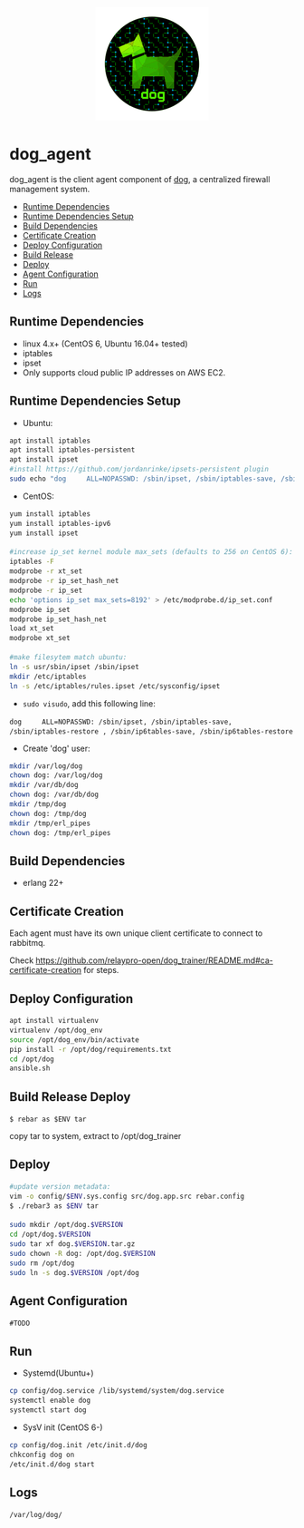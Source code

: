 <p align="center">
  <img src="../../images/dog-segmented-green.network-200x200.png">
</p>

<h1>dog_agent</h1>

dog_agent is the client agent component of [dog](https://github.com/relaypro-open/dog),
a centralized firewall management system.

- [Runtime Dependencies](#runtime-dependencies)
- [Runtime Dependencies Setup](#runtime-dependencies-setup)
- [Build Dependencies](#build-dependencies)
- [Certificate Creation](#certificate-creation)
- [Deploy Configuration](#deploy-configuration)
- [Build Release](#build-release)
- [Deploy](#deploy)
- [Agent Configuration](#agent-configuration)
- [Run](#run)
- [Logs](#logs)

## Runtime Dependencies

- linux 4.x+ (CentOS 6, Ubuntu 16.04+ tested)
- iptables
- ipset
- Only supports cloud public IP addresses on AWS EC2.

## Runtime Dependencies Setup

- Ubuntu:

```bash
apt install iptables
apt install iptables-persistent
apt install ipset
#install https://github.com/jordanrinke/ipsets-persistent plugin
sudo echo "dog     ALL=NOPASSWD: /sbin/ipset, /sbin/iptables-save, /sbin/iptables-restore , /sbin/ip6tables-save, /sbin/ip6tables-restore" > /etc/sudoers.d/dog
```

- CentOS:

```bash
yum install iptables
yum install iptables-ipv6
yum install ipset

#increase ip_set kernel module max_sets (defaults to 256 on CentOS 6):    
iptables -F
modprobe -r xt_set
modprobe -r ip_set_hash_net
modprobe -r ip_set
echo 'options ip_set max_sets=8192' > /etc/modprobe.d/ip_set.conf
modprobe ip_set
modprobe ip_set_hash_net
load xt_set
modprobe xt_set

#make filesytem match ubuntu:
ln -s usr/sbin/ipset /sbin/ipset
mkdir /etc/iptables
ln -s /etc/iptables/rules.ipset /etc/sysconfig/ipset
```

- ```sudo visudo```, add this following line:

```dog     ALL=NOPASSWD: /sbin/ipset, /sbin/iptables-save, /sbin/iptables-restore , /sbin/ip6tables-save, /sbin/ip6tables-restore```

- Create 'dog' user:

```bash
mkdir /var/log/dog
chown dog: /var/log/dog
mkdir /var/db/dog
chown dog: /var/db/dog
mkdir /tmp/dog
chown dog: /tmp/dog
mkdir /tmp/erl_pipes
chown dog: /tmp/erl_pipes
```

## Build Dependencies

- erlang 22+

## Certificate Creation

Each agent must have its own unique client certificate to connect to rabbitmq.

Check https://github.com/relaypro-open/dog_trainer/README.md#ca-certificate-creation for steps.

## Deploy Configuration

```bash
apt install virtualenv
virtualenv /opt/dog_env
source /opt/dog_env/bin/activate
pip install -r /opt/dog/requirements.txt
cd /opt/dog
ansible.sh
```

## Build Release Deploy

```$ rebar as $ENV tar```

copy tar to system, extract to /opt/dog_trainer

## Deploy

```bash
#update version metadata:
vim -o config/$ENV.sys.config src/dog.app.src rebar.config
$ ./rebar3 as $ENV tar

sudo mkdir /opt/dog.$VERSION
cd /opt/dog.$VERSION
sudo tar xf dog.$VERSION.tar.gz
sudo chown -R dog: /opt/dog.$VERSION
sudo rm /opt/dog
sudo ln -s dog.$VERSION /opt/dog
```

## Agent Configuration

```#TODO```

## Run

- Systemd(Ubuntu+)

```bash
cp config/dog.service /lib/systemd/system/dog.service
systemctl enable dog
systemctl start dog
```

- SysV init (CentOS 6-)

```bash
cp config/dog.init /etc/init.d/dog
chkconfig dog on
/etc/init.d/dog start
```

## Logs

```/var/log/dog/```
